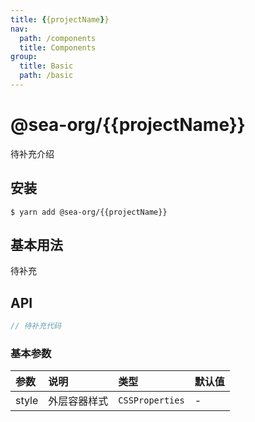```yaml
---
title: {{projectName}}
nav:
  path: /components
  title: Components
group:
  title: Basic
  path: /basic
---
```


# @sea-org/{{projectName}}

待补充介绍

## 安装

```shell
$ yarn add @sea-org/{{projectName}}
```

## 基本用法

待补充

## API

```js | pure
// 待补充代码
```

### 基本参数

| 参数  | 说明         | 类型            | 默认值 |
| :---- | :----------- | :-------------- | :----- |
| style | 外层容器样式 | `CSSProperties` | -      |
